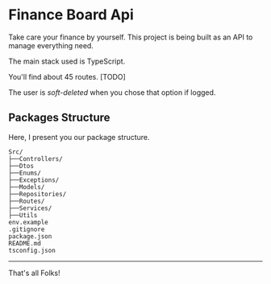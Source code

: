 # Finance Board Api
Take care your finance by yourself. This project is being built as an API to manage everything need.

The main stack used is TypeScript.

You'll find about 45 routes. [TODO]

The user is *soft-deleted* when you chose that option if logged.

## Packages Structure
Here, I present you our package structure.

```commandline
Src/
├──Controllers/
├──Dtos
├──Enums/
├──Exceptions/
├──Models/
├──Repositories/
├──Routes/
├──Services/
├──Utils
env.example
.gitignore
package.json
README.md
tsconfig.json
```

---
That's all Folks!
